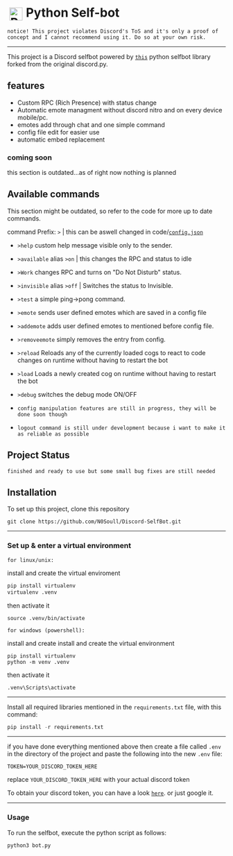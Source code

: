 # <img align="left" alt="Python" width="30px" style="padding:5px;" src="https://cdn.jsdelivr.net/gh/devicons/devicon/icons/python/python-plain.svg" /> Python Self-bot

`notice! This project violates Discord's ToS and it's only a proof of concept and I cannot recommend using it. Do so at your own risk.`

---

This project is a Discord selfbot powered by [`this`](https://github.com/dolfies/discord.py-self) python selfbot library forked from the original discord.py.

## features

- Custom RPC (Rich Presence) with status change
- Automatic emote managment without discord nitro and on every device mobile/pc.
- emotes add through chat and one simple command
- config file edit for easier use
- automatic embed replacement

### coming soon

this section is outdated...as of right now nothing is planned

## Available commands

This section might be outdated, so refer to the code for more up to date commands.

command Prefix: `>`
|
this can be aswell changed in code/[`config.json`](./config.json)

- ```>help``` custom help message visible only to the sender.
- ```>available``` alias ```>on``` | this changes the RPC and status to idle
- ```>Work``` changes RPC and turns on "Do Not Disturb" status.
- ```>invisible``` alias ```>off``` | Switches the status to Invisible.
- ```>test``` a simple ping->pong command.
- ```>emote``` sends user defined emotes which are saved in a config file
- ```>addemote``` adds user defined emotes to mentioned before config file.
- ```>removeemote``` simply removes the entry from config.
- ```>reload``` Reloads any of the currently loaded cogs to react to code changes on runtime without having to restart the bot
- ```>load``` Loads a newly created cog on runtime without having to restart the bot
- ```>debug``` switches the debug mode ON/OFF

- `config manipulation features are still in progress, they will be done soon though`
- `logout command is still under development because i want to make it as reliable as possible`

## Project Status

`finished and ready to use but some small bug fixes are still needed`

## Installation

To set up this project, clone this repository

```shell
git clone https://github.com/N0Soull/Discord-SelfBot.git
```

---

### Set up & enter a virtual environment

`for linux/unix:`

install and create the virtual enviroment

```bash
pip install virtualenv
virtualenv .venv
```

then activate it

```shell
source .venv/bin/activate
```

`for windows (powershell):`

install and create install and create the virtual environment

```shell
pip install virtualenv
python -m venv .venv
```

then activate it

```shell
.venv\Scripts\activate
```

---

Install all required libraries mentioned in the `requirements.txt` file, with this command:

```python
pip install -r requirements.txt
```

---

if you have done everything mentioned above then create a file called `.env` in the directory of the project and paste the following into the new `.env` file:

```env
TOKEN=YOUR_DISCORD_TOKEN_HERE
```

replace `YOUR_DISCORD_TOKEN_HERE` with your actual discord token

To obtain your discord token, you can have a look [`here`](https://discordpy-self.readthedocs.io/en/latest/token.html). or just google it.

---

### Usage

To run the selfbot, execute the python script as follows:

```python
python3 bot.py
```
